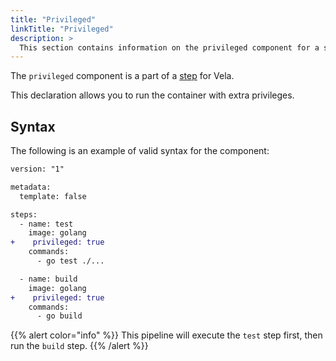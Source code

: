 ```yaml
---
title: "Privileged"
linkTitle: "Privileged"
description: >
  This section contains information on the privileged component for a step.
---
```


The `privileged` component is a part of a [step](/docs/concepts/pipeline/steps/) for Vela.

This declaration allows you to run the container with extra privileges.

## Syntax

The following is an example of valid syntax for the component:

```diff
version: "1"

metadata:
  template: false

steps:
  - name: test
    image: golang
+    privileged: true
    commands:
      - go test ./...

  - name: build
    image: golang
+    privileged: true
    commands:
      - go build
```

{{% alert color="info" %}}
This pipeline will execute the `test` step first, then run the `build` step.
{{% /alert %}}
